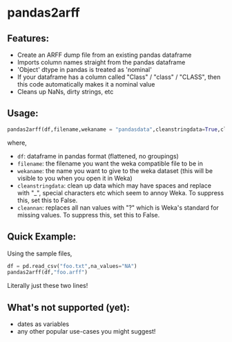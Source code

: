 # pandas2arff

## Features:

- Create an ARFF dump file from an existing pandas dataframe
- Imports column names straight from the pandas dataframe
- 'Object' dtype in pandas is treated as 'nominal'
- If your dataframe has a column called "Class" / "class" / "CLASS", then this code automatically makes it a nominal value
- Cleans up NaNs, dirty strings, etc

## Usage:

```python
pandas2arff(df,filename,wekaname = "pandasdata",cleanstringdata=True,cleannan=True)
```

where,

- `df`: dataframe in pandas format (flattened, no groupings)
- `filename`: the filename you want the weka compatible file to be in
- `wekaname`: the name you want to give to the weka dataset (this will be visible to you when you open it in Weka)
- `cleanstringdata`: clean up data which may have spaces and replace with "_", special characters etc which seem to annoy Weka. To suppress this, set this to False.
- `cleannan`: replaces all nan values with "?" which is Weka's standard for missing values. To suppress this, set this to False.

## Quick Example:

Using the sample files,

```python
df = pd.read_csv("foo.txt",na_values="NA")
pandas2arff(df,"foo.arff")
```

Literally just these two lines!

## What's not supported (yet):

- dates as variables
- any other popular use-cases you might suggest!
